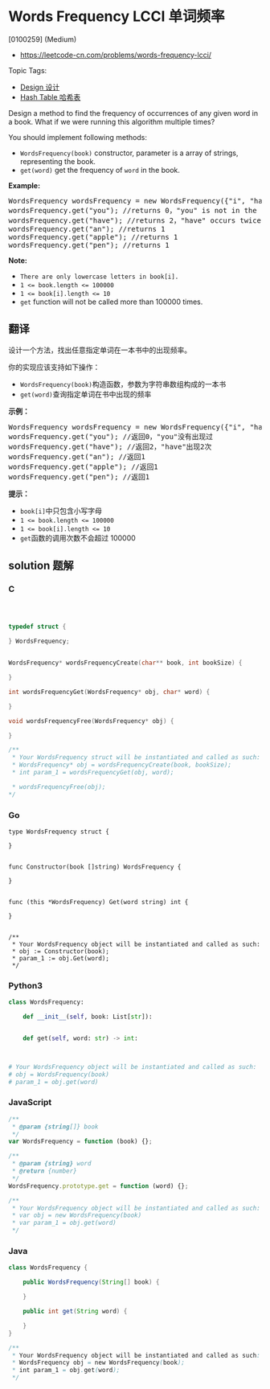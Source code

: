 # Words Frequency LCCI 单词频率

[0100259] (Medium)

- https://leetcode-cn.com/problems/words-frequency-lcci/

Topic Tags:

- [Design 设计](https://leetcode-cn.com/tag/design/)
- [Hash Table 哈希表](https://leetcode-cn.com/tag/hash-table/)

Design a method to find the frequency of occurrences of any given word in a book. What if we were running this algorithm multiple times?

You should implement following methods:

- `WordsFrequency(book)` constructor, parameter is a array of strings, representing the book.
- `get(word)` get the frequency of `word` in the book.

**Example:**

<pre>WordsFrequency wordsFrequency = new WordsFrequency({"i", "have", "an", "apple", "he", "have", "a", "pen"});
wordsFrequency.get("you"); //returns 0，"you" is not in the book
wordsFrequency.get("have"); //returns 2，"have" occurs twice in the book
wordsFrequency.get("an"); //returns 1
wordsFrequency.get("apple"); //returns 1
wordsFrequency.get("pen"); //returns 1
</pre>

**Note:**

- `There are only lowercase letters in book[i].`
- `1 <= book.length <= 100000`
- `1 <= book[i].length <= 10`
- `get` function will not be called more than 100000 times.

## 翻译

设计一个方法，找出任意指定单词在一本书中的出现频率。

你的实现应该支持如下操作：

- `WordsFrequency(book)`构造函数，参数为字符串数组构成的一本书
- `get(word)`查询指定单词在书中出现的频率

**示例：**

<pre>WordsFrequency wordsFrequency = new WordsFrequency({"i", "have", "an", "apple", "he", "have", "a", "pen"});
wordsFrequency.get("you"); //返回0，"you"没有出现过
wordsFrequency.get("have"); //返回2，"have"出现2次
wordsFrequency.get("an"); //返回1
wordsFrequency.get("apple"); //返回1
wordsFrequency.get("pen"); //返回1
</pre>

**提示：**

- `book[i]`中只包含小写字母
- `1 <= book.length <= 100000`
- `1 <= book[i].length <= 10`
- `get`函数的调用次数不会超过 100000

## solution 题解

### C

```c



typedef struct {

} WordsFrequency;


WordsFrequency* wordsFrequencyCreate(char** book, int bookSize) {

}

int wordsFrequencyGet(WordsFrequency* obj, char* word) {

}

void wordsFrequencyFree(WordsFrequency* obj) {

}

/**
 * Your WordsFrequency struct will be instantiated and called as such:
 * WordsFrequency* obj = wordsFrequencyCreate(book, bookSize);
 * int param_1 = wordsFrequencyGet(obj, word);

 * wordsFrequencyFree(obj);
*/
```

### Go

```golang
type WordsFrequency struct {

}


func Constructor(book []string) WordsFrequency {

}


func (this *WordsFrequency) Get(word string) int {

}


/**
 * Your WordsFrequency object will be instantiated and called as such:
 * obj := Constructor(book);
 * param_1 := obj.Get(word);
 */
```

### Python3

```python
class WordsFrequency:

    def __init__(self, book: List[str]):


    def get(self, word: str) -> int:



# Your WordsFrequency object will be instantiated and called as such:
# obj = WordsFrequency(book)
# param_1 = obj.get(word)
```

### JavaScript

```javascript
/**
 * @param {string[]} book
 */
var WordsFrequency = function (book) {};

/**
 * @param {string} word
 * @return {number}
 */
WordsFrequency.prototype.get = function (word) {};

/**
 * Your WordsFrequency object will be instantiated and called as such:
 * var obj = new WordsFrequency(book)
 * var param_1 = obj.get(word)
 */
```

### Java

```java
class WordsFrequency {

    public WordsFrequency(String[] book) {

    }

    public int get(String word) {

    }
}

/**
 * Your WordsFrequency object will be instantiated and called as such:
 * WordsFrequency obj = new WordsFrequency(book);
 * int param_1 = obj.get(word);
 */
```

